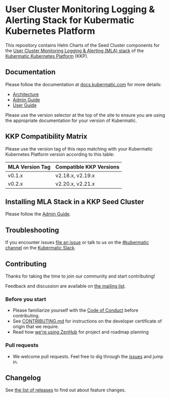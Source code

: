 # User Cluster Monitoring Logging & Alerting Stack for Kubermatic Kubernetes Platform

This repository contains Helm Charts of the Seed Cluster components for the [User Cluster Monitoring Logging & Alerting (MLA) stack][20] of the [Kubermatic Kubernetes Platform][10] (KKP).

## Documentation

Please follow the documentation at [docs.kubermatic.com](https://docs.kubermatic.com/) for more details:

- [Architecture][20]
- [Admin Guide][21]
- [User Guide][22]

Please use the version selector at the top of the site to ensure you are using the appropriate documentation for your version of Kubermatic.

## KKP Compatibility Matrix

Please use the version tag of this repo matching with your Kubermatic Kubernetes Platform version according to this table:

| MLA Version Tag | Compatible KKP Versions
|-----------------|-------------
| v0.1.x          |  v2.18.x, v2.19.x
| v0.2.x          |  v2.20.x, v2.21.x

## Installing MLA Stack in a KKP Seed Cluster

Please follow the [Admin Guide][21].

## Troubleshooting

If you encounter issues [file an issue][1] or talk to us on the [#kubermatic channel][12] on the [Kubermatic Slack][15].

## Contributing

Thanks for taking the time to join our community and start contributing!

Feedback and discussion are available on [the mailing list][11].

### Before you start

* Please familiarize yourself with the [Code of Conduct][4] before contributing.
* See [CONTRIBUTING.md][2] for instructions on the developer certificate of origin that we require.
* Read how [we're using ZenHub][13] for project and roadmap planning

### Pull requests

* We welcome pull requests. Feel free to dig through the [issues][1] and jump in.

## Changelog

See [the list of releases][3] to find out about feature changes.

[1]: https://github.com/kubermatic/mla/issues
[2]: https://github.com/kubermatic/mla/blob/master/CONTRIBUTING.md
[3]: https://github.com/kubermatic/mla/releases
[4]: https://github.com/kubermatic/mla/blob/master/CODE_OF_CONDUCT.md

[10]: https://docs.kubermatic.com/
[11]: https://groups.google.com/forum/#!forum/kubermatic-dev
[12]: https://kubermatic.slack.com/messages/kubermatic
[13]: https://github.com/kubermatic/mla/blob/master/Zenhub.md
[15]: http://slack.kubermatic.io/

[20]: https://docs.kubermatic.com/kubermatic/master/architecture/monitoring-logging-alerting/user-cluster/
[21]: https://docs.kubermatic.com/kubermatic/master/tutorials-howtos/monitoring-logging-alerting/user-cluster/admin-guide/
[22]: https://docs.kubermatic.com/kubermatic/master/tutorials-howtos/monitoring-logging-alerting/user-cluster/user-guide/
